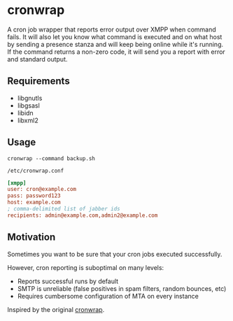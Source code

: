 cronwrap
========

A cron job wrapper that reports error output over XMPP when command fails. It
will also let you know what command is executed and on what host by sending a
presence stanza and will keep being online while it's running. If the command
returns a non-zero code, it will send you a report with error and standard
output.


## Requirements

- libgnutls
- libgsasl
- libidn
- libxml2


## Usage

`cronwrap --command backup.sh`


`/etc/cronwrap.conf`
``` ini
[xmpp]
user: cron@example.com
pass: password123
host: example.com
; comma-delimited list of jabber ids
recipients: admin@example.com,admin2@example.com
```


## Motivation

Sometimes you want to be sure that your cron jobs executed successfully.

However, cron reporting is suboptimal on many levels:

- Reports successful runs by default
- SMTP is unreliable (false positives in spam filters, random bounces, etc)
- Requires cumbersome configuration of MTA on every instance

Inspired by the original [cronwrap](https://pypi.python.org/pypi/cronwrap).
